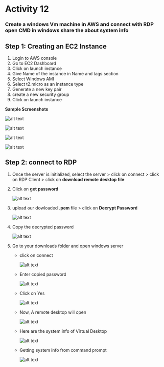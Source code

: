 # Activity 12

### Create a windows Vm machine in AWS and connect with RDP open CMD in windows share the about system info

## Step 1: Creating an EC2 Instance

1. Login to AWS console
2. Go to EC2 Dashboard
3. Click on launch instance
4. Give Name of the instance in Name and tags section
5. Select Windows AMI
6. Select t2.micro as an instance type
7. Generate a new key pair
8. create a new security group
9. Click on launch instance

**Sample Screenshots**

![alt text](/images/Activity12/console-1.png)

![alt text](/images/Activity12/console-2.png)

![alt text](/images/Activity12/console-3.png)

![alt text](/images/Activity12/console-4.png)

## Step 2: connect to RDP

1. Once the server is initialized, select the server > click on connect > click on RDP Client > click on **download remote desktop file**

2. Click on **get password**

   ![alt text](/images/Activity12/connect-1.png)

3. upload our dowloaded **.pem** file > click on **Decrypt Password**

   ![alt text](/images/Activity12/connect-2.png)

4. Copy the decrypted password

   ![alt text](/images/Activity12/connect-3.png)

5. Go to your downloads folder and open windows server

   - click on connect

     ![alt text](/images/Activity12/vdi-1.png)

   - Enter copied password

     ![alt text](/images/Activity12/vdi-2.png)

   - Click on Yes

     ![alt text](/images/Activity12/vdi-3.png)

   - Now, A remote desktop will open

     ![alt text](/images/Activity12/vdi-4.png)

   - Here are the system info of Virtual Desktop

     ![alt text](/images/Activity12/system-info-1.png)

   - Getting system info from command prompt

     ![alt text](/images/Activity12/system-info-2.png)
